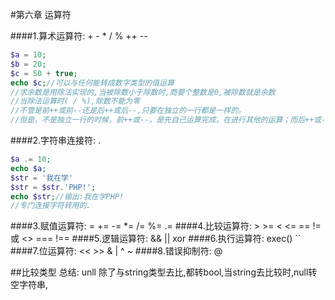 #第六章 运算符    

####1.算术运算符: + - * / % ++ --
```php
$a = 10;
$b = 20;
$c = 50 + true;
echo $c;//可以与任何能转成数字类型的值运算
//求余数是用除法实现的,当被除数小于除数时,商要个整数是0,被除数就是余数
//当除法运算时( / %),除数不能为零
//不管是前++或前--还是后++或后--,只要在独立的一行都是一样的。
//但是，不是独立一行的时候，前++或--，是先自己运算完成，在进行其他的运算；而后++或--，就是等你公式先算完，再来加上这个值
```
####2.字符串连接符: .
```php
$a .= 10;
echo $a;
$str = '我在学'
$str = $str.'PHP!';
echo $str;//输出:我在学PHP!
//专门连接字符转用的.
```
####3.赋值运算符: = += -= *= /= %= .=
####4.比较运算符: > >= < <= == != 或 <> === !==
####5.逻辑运算符: && || xor
####6.执行运算符: exec() ``
####7.位运算符: << >> & | ^ ~
####8.错误抑制符: @ 

##比较类型
总结:
unll 除了与string类型去比,都转bool,当string去比较时,null转空字符串,

